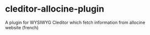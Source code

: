 cleditor-allocine-plugin
========================

A plugin for WYSIWYG Cleditor which fetch information from allocine website (french)